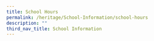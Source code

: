 ```yaml
---
title: School Hours
permalink: /heritage/School-Information/school-hours
description: ""
third_nav_title: School Information
---
```

